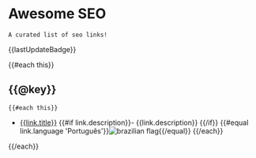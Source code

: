 # Awesome SEO
    A curated list of seo links!
[br]: https://upload.wikimedia.org/wikipedia/commons/4/40/Icons-flag-br.png  "Conteúdo disponível em português"
{{lastUpdateBadge}}

{{#each this}}    
## {{@key}}
    {{#each this}}
* [{{link.title}}]({{link.href}}) {{#if link.description}}- {{link.description}} {{/if}} {{#equal link.language 'Português'}}![brazilian flag][br]{{/equal}}
    {{/each}}
    
{{/each}}